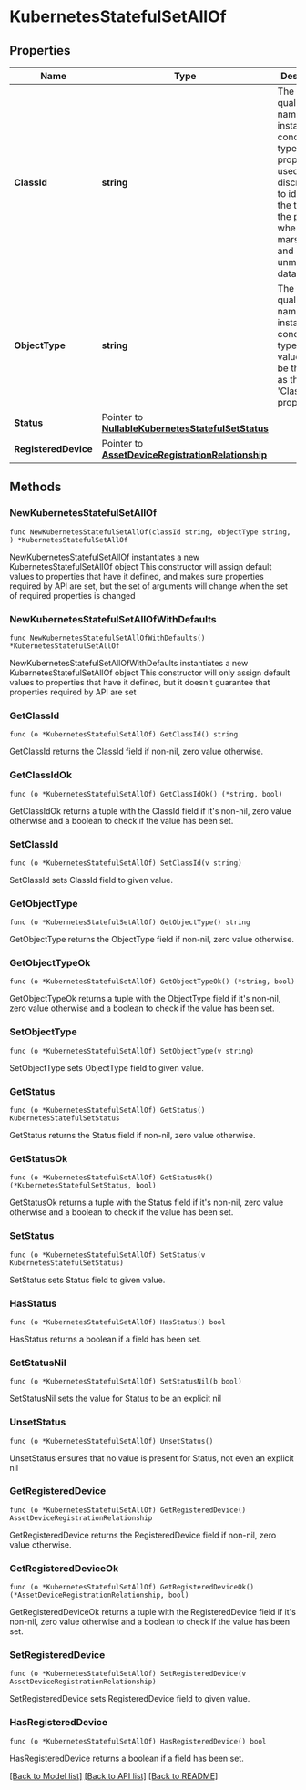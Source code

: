 # KubernetesStatefulSetAllOf

## Properties

Name | Type | Description | Notes
------------ | ------------- | ------------- | -------------
**ClassId** | **string** | The fully-qualified name of the instantiated, concrete type. This property is used as a discriminator to identify the type of the payload when marshaling and unmarshaling data. | [default to "kubernetes.StatefulSet"]
**ObjectType** | **string** | The fully-qualified name of the instantiated, concrete type. The value should be the same as the &#39;ClassId&#39; property. | [default to "kubernetes.StatefulSet"]
**Status** | Pointer to [**NullableKubernetesStatefulSetStatus**](KubernetesStatefulSetStatus.md) |  | [optional] 
**RegisteredDevice** | Pointer to [**AssetDeviceRegistrationRelationship**](AssetDeviceRegistrationRelationship.md) |  | [optional] 

## Methods

### NewKubernetesStatefulSetAllOf

`func NewKubernetesStatefulSetAllOf(classId string, objectType string, ) *KubernetesStatefulSetAllOf`

NewKubernetesStatefulSetAllOf instantiates a new KubernetesStatefulSetAllOf object
This constructor will assign default values to properties that have it defined,
and makes sure properties required by API are set, but the set of arguments
will change when the set of required properties is changed

### NewKubernetesStatefulSetAllOfWithDefaults

`func NewKubernetesStatefulSetAllOfWithDefaults() *KubernetesStatefulSetAllOf`

NewKubernetesStatefulSetAllOfWithDefaults instantiates a new KubernetesStatefulSetAllOf object
This constructor will only assign default values to properties that have it defined,
but it doesn't guarantee that properties required by API are set

### GetClassId

`func (o *KubernetesStatefulSetAllOf) GetClassId() string`

GetClassId returns the ClassId field if non-nil, zero value otherwise.

### GetClassIdOk

`func (o *KubernetesStatefulSetAllOf) GetClassIdOk() (*string, bool)`

GetClassIdOk returns a tuple with the ClassId field if it's non-nil, zero value otherwise
and a boolean to check if the value has been set.

### SetClassId

`func (o *KubernetesStatefulSetAllOf) SetClassId(v string)`

SetClassId sets ClassId field to given value.


### GetObjectType

`func (o *KubernetesStatefulSetAllOf) GetObjectType() string`

GetObjectType returns the ObjectType field if non-nil, zero value otherwise.

### GetObjectTypeOk

`func (o *KubernetesStatefulSetAllOf) GetObjectTypeOk() (*string, bool)`

GetObjectTypeOk returns a tuple with the ObjectType field if it's non-nil, zero value otherwise
and a boolean to check if the value has been set.

### SetObjectType

`func (o *KubernetesStatefulSetAllOf) SetObjectType(v string)`

SetObjectType sets ObjectType field to given value.


### GetStatus

`func (o *KubernetesStatefulSetAllOf) GetStatus() KubernetesStatefulSetStatus`

GetStatus returns the Status field if non-nil, zero value otherwise.

### GetStatusOk

`func (o *KubernetesStatefulSetAllOf) GetStatusOk() (*KubernetesStatefulSetStatus, bool)`

GetStatusOk returns a tuple with the Status field if it's non-nil, zero value otherwise
and a boolean to check if the value has been set.

### SetStatus

`func (o *KubernetesStatefulSetAllOf) SetStatus(v KubernetesStatefulSetStatus)`

SetStatus sets Status field to given value.

### HasStatus

`func (o *KubernetesStatefulSetAllOf) HasStatus() bool`

HasStatus returns a boolean if a field has been set.

### SetStatusNil

`func (o *KubernetesStatefulSetAllOf) SetStatusNil(b bool)`

 SetStatusNil sets the value for Status to be an explicit nil

### UnsetStatus
`func (o *KubernetesStatefulSetAllOf) UnsetStatus()`

UnsetStatus ensures that no value is present for Status, not even an explicit nil
### GetRegisteredDevice

`func (o *KubernetesStatefulSetAllOf) GetRegisteredDevice() AssetDeviceRegistrationRelationship`

GetRegisteredDevice returns the RegisteredDevice field if non-nil, zero value otherwise.

### GetRegisteredDeviceOk

`func (o *KubernetesStatefulSetAllOf) GetRegisteredDeviceOk() (*AssetDeviceRegistrationRelationship, bool)`

GetRegisteredDeviceOk returns a tuple with the RegisteredDevice field if it's non-nil, zero value otherwise
and a boolean to check if the value has been set.

### SetRegisteredDevice

`func (o *KubernetesStatefulSetAllOf) SetRegisteredDevice(v AssetDeviceRegistrationRelationship)`

SetRegisteredDevice sets RegisteredDevice field to given value.

### HasRegisteredDevice

`func (o *KubernetesStatefulSetAllOf) HasRegisteredDevice() bool`

HasRegisteredDevice returns a boolean if a field has been set.


[[Back to Model list]](../README.md#documentation-for-models) [[Back to API list]](../README.md#documentation-for-api-endpoints) [[Back to README]](../README.md)


